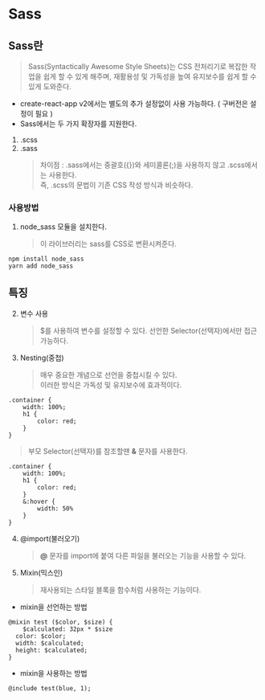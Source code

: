 # Sass

## Sass란

> Sass(Syntactically Awesome Style Sheets)는 CSS 전처리기로 복잡한 작업을 쉽게 할 수 있게 해주며, 재활용성 및 가독성을 높여 유지보수를 쉽게 할 수 있게 도와준다.

- create-react-app v2에서는 별도의 추가 설정없이 사용 가능하다. ( 구버전은 설정이 필요 )
- Sass에서는 두 가지 확장자를 지원한다.

1. .scss
2. .sass
   > 차이점 : .sass에서는 중괄호({})와 세미콜론(;)을 사용하지 않고 .scss에서는 사용한다.  
   > 즉, .scss의 문법이 기존 CSS 작성 방식과 비슷하다.

### 사용방법

1. node_sass 모듈을 설치한다.
   > 이 라이브러리는 sass를 CSS로 변환시켜준다.

```
npm install node_sass
yarn add node_sass
```

## 특징

2. 변수 사용

   > \$를 사용하여 변수를 설정할 수 있다.
   > 선언한 Selector(선택자)에서만 접근 가능하다.

3. Nesting(중첩)
   > 매우 중요한 개념으로 선언을 중첩시킬 수 있다.  
   > 이러한 방식은 가독성 및 유지보수에 효과적이다.

```
.container {
    width: 100%;
    h1 {
        color: red;
    }
}
```

> 부모 Selector(선택자)를 참조할땐 **&** 문자를 사용한다.

```
.container {
    width: 100%;
    h1 {
        color: red;
    }
    &:hover {
        width: 50%
    }
}
```

4. @import(불러오기)

   > **@** 문자를 import에 붙여 다른 파일을 불러오는 기능을 사용할 수 있다.

5. Mixin(믹스인)
   > 재사용되는 스타일 블록을 함수처럼 사용하는 기능이다.

- mixin을 선언하는 방법

```
@mixin test ($color, $size) {
    $calculated: 32px * $size
  color: $color;
  width: $calculated;
  height: $calculated;
}
```

- mixin을 사용하는 방법

```
@include test(blue, 1);
```
